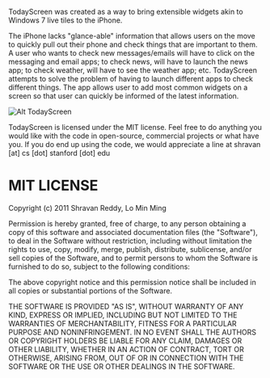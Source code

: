 TodayScreen was created as a way to bring extensible widgets akin to Windows 7 live tiles to the iPhone.

The iPhone lacks "glance-able" information that allows users on the move to quickly pull out their phone and check things that are important to them. A user who wants to check new messages/emails will have to click on the messaging and email apps; to check news, will have to launch the news app; to check weather, will have to see the weather app; etc. TodayScreen attempts to solve the problem of having to launch different apps to check different things. The app allows user to add most common widgets on a screen so that user can quickly be informed of the latest information.

![Alt TodayScreen](http://www.minming.net/portfolio/images/TodayScreen.png "TodayScreen")

TodayScreen is licensed under the MIT license. Feel free to do anything you would like with the code in open-source, commercial projects or what have you. If you do end up using the code, we would appreciate a line at shravan [at] cs [dot] stanford [dot] edu

MIT LICENSE
=================================================
Copyright (c) 2011 Shravan Reddy, Lo Min Ming

Permission is hereby granted, free of charge, to any person obtaining a copy of this software and associated documentation files (the "Software"), to deal in the Software without restriction, including without limitation the rights to use, copy, modify, merge, publish, distribute, sublicense, and/or sell copies of the Software, and to permit persons to whom the Software is furnished to do so, subject to the following conditions:

The above copyright notice and this permission notice shall be included in all copies or substantial portions of the Software.

THE SOFTWARE IS PROVIDED "AS IS", WITHOUT WARRANTY OF ANY KIND, EXPRESS OR IMPLIED, INCLUDING BUT NOT LIMITED TO THE WARRANTIES OF MERCHANTABILITY, FITNESS FOR A PARTICULAR PURPOSE AND NONINFRINGEMENT. IN NO EVENT SHALL THE AUTHORS OR COPYRIGHT HOLDERS BE LIABLE FOR ANY CLAIM, DAMAGES OR OTHER LIABILITY, WHETHER IN AN ACTION OF CONTRACT, TORT OR OTHERWISE, ARISING FROM, OUT OF OR IN CONNECTION WITH THE SOFTWARE OR THE USE OR OTHER DEALINGS IN THE SOFTWARE.